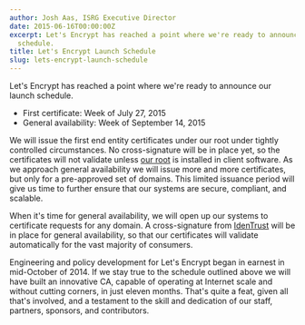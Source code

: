 ```yaml
---
author: Josh Aas, ISRG Executive Director
date: 2015-06-16T00:00:00Z
excerpt: Let's Encrypt has reached a point where we're ready to announce our launch
  schedule.
title: Let's Encrypt Launch Schedule
slug: lets-encrypt-launch-schedule
---
```


Let's Encrypt has reached a point where we're ready to announce our launch schedule.

* First certificate: Week of July 27, 2015
* General availability: Week of September 14, 2015

We will issue the first end entity certificates under our root under tightly controlled circumstances. No cross-signature will be in place yet, so the certificates will not validate unless <a href="/certificates/">our root</a> is installed in client software. As we approach general availability we will issue more and more certificates, but only for a pre-approved set of domains. This limited issuance period will give us time to further ensure that our systems are secure, compliant, and scalable.

When it's time for general availability, we will open up our systems to certificate requests for any domain. A cross-signature from <a href="https://identrust.com/">IdenTrust</a> will be in place for general availability, so that our certificates will validate automatically for the vast majority of consumers.

Engineering and policy development for Let's Encrypt began in earnest in mid-October of 2014. If we stay true to the schedule outlined above we will have built an innovative CA, capable of operating at Internet scale and without cutting corners, in just eleven months. That's quite a feat, given all that's involved, and a testament to the skill and dedication of our staff, partners, sponsors, and contributors.
